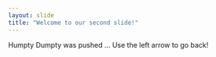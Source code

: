 ```yaml
---
layout: slide
title: "Welcome to our second slide!"
---
```

Humpty Dumpty was pushed ...
Use the left arrow to go back!
